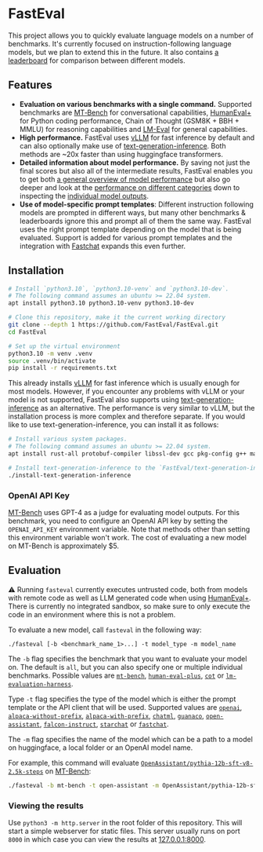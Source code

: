 # FastEval

This project allows you to quickly evaluate language models on a number of benchmarks. It's currently focused on instruction-following language models, but we plan to extend this in the future. It also contains [a leaderboard](https://fasteval.github.io/FastEval/) for comparison between different models.

## Features

- **Evaluation on various benchmarks with a single command.** Supported benchmarks are [MT‑Bench](https://arxiv.org/abs/2306.05685) for conversational capabilities, [HumanEval+](https://github.com/evalplus/evalplus) for Python coding performance, Chain of Thought (GSM8K + BBH + MMLU) for reasoning capabilities and [LM-Eval](https://github.com/EleutherAI/lm-evaluation-harness) for general capabilities.
- **High performance.** FastEval uses [vLLM](https://github.com/vllm-project/vllm) for fast inference by default and can also optionally make use of [text-generation-inference](https://github.com/huggingface/text-generation-inference). Both methods are ~20x faster than using huggingface transformers.
- **Detailed information about model performance.** By saving not just the final scores but also all of the intermediate results, FastEval enables you to get both [a general overview of model performance](https://fasteval.github.io/FastEval/) but also go deeper and look at the [performance on different categories](https://fasteval.github.io/FastEval/#?benchmark=mt-bench) down to inspecting the [individual model outputs](https://fasteval.github.io/FastEval/#?benchmark=cot&task=bbh/date_understanding&id=eb74c9e1-8836-4c3a-8f50-a25808d20eee).
- **Use of model-specific prompt templates**: Different instruction following models are prompted in different ways, but many other benchmarks & leaderboards ignore this and prompt all of them the same way. FastEval uses the right prompt template depending on the model that is being evaluated. Support is added for various prompt templates and the integration with [Fastchat](https://github.com/lm-sys/FastChat) expands this even further.

## Installation

```bash
# Install `python3.10`, `python3.10-venv` and `python3.10-dev`.
# The following command assumes an ubuntu >= 22.04 system.
apt install python3.10 python3.10-venv python3.10-dev

# Clone this repository, make it the current working directory
git clone --depth 1 https://github.com/FastEval/FastEval.git
cd FastEval

# Set up the virtual environment
python3.10 -m venv .venv
source .venv/bin/activate
pip install -r requirements.txt
```

This already installs [vLLM](https://github.com/vllm-project/vllm) for fast inference which is usually enough for most models. However, if you encounter any problems with vLLM or your model is not supported, FastEval also supports using [text-generation-inference](https://github.com/huggingface/text-generation-inference) as an alternative. The performance is very similar to vLLM, but the installation process is more complex and therefore separate. If you would like to use text-generation-inference, you can install it as follows:

```bash
# Install various system packages.
# The following command assumes an ubuntu >= 22.04 system.
apt install rust-all protobuf-compiler libssl-dev gcc pkg-config g++ make

# Install text-generation-inference to the `FastEval/text-generation-inference` folder.
./install-text-generation-inference
```

### OpenAI API Key

[MT-Bench](https://arxiv.org/abs/2306.05685) uses GPT-4 as a judge for evaluating model outputs. For this benchmark, you need to configure an OpenAI API key by setting the `OPENAI_API_KEY` environment variable. Note that methods other than setting this environment variable won't work. The cost of evaluating a new model on MT-Bench is approximately $5.

## Evaluation

⚠️ Running `fasteval` currently executes untrusted code, both from models with remote code as well as LLM generated code when using [HumanEval+](https://github.com/evalplus/evalplus). There is currently no integrated sandbox, so make sure to only execute the code in an environment where this is not a problem.

To evaluate a new model, call `fasteval` in the following way:
```
./fasteval [-b <benchmark_name_1>...] -t model_type -m model_name
````

The `-b` flag specifies the benchmark that you want to evaluate your model on. The default is `all`, but you can also specify one or multiple individual benchmarks. Possible values are [`mt-bench`](https://fasteval.github.io/FastEval/#?benchmark=mt-bench), [`human-eval-plus`](https://fasteval.github.io/FastEval/#?benchmark=human-eval-plus), [`cot`](https://fasteval.github.io/FastEval/#?benchmark=cot) or [`lm-evaluation-harness`](https://fasteval.github.io/FastEval/#?benchmark=lm-evaluation-harness).

Type `-t` flag specifies the type of the model which is either the prompt template or the API client that will be used. Supported values are [`openai`](https://github.com/FastEval/FastEval/blob/main/evaluation/models/open_ai.py), [`alpaca-without-prefix`](https://github.com/FastEval/FastEval/blob/main/evaluation/models/alpaca_without_prefix.py), [`alpaca-with-prefix`](https://github.com/FastEval/FastEval/blob/main/evaluation/models/alpaca_with_prefix.py), [`chatml`](https://github.com/FastEval/FastEval/blob/main/evaluation/models/chatml.py), [`guanaco`](https://github.com/FastEval/FastEval/blob/main/evaluation/models/guanaco.py), [`open-assistant`](https://github.com/FastEval/FastEval/blob/main/evaluation/models/open_assistant.py), [`falcon-instruct`](https://github.com/FastEval/FastEval/blob/main/evaluation/models/falcon_instruct.py), [`starchat`](https://github.com/FastEval/FastEval/blob/main/evaluation/models/starchat.py) or [`fastchat`](https://github.com/FastEval/FastEval/blob/main/evaluation/models/fastchat.py).

The `-m` flag specifies the name of the model which can be a path to a model on huggingface, a local folder or an OpenAI model name.

For example, this command will evaluate [`OpenAssistant/pythia-12b-sft-v8-2.5k-steps`](https://huggingface.co/OpenAssistant/pythia-12b-sft-v8-2.5k-steps) on [MT-Bench](https://fasteval.github.io/FastEval/#?benchmark=mt-bench):
```bash
./fasteval -b mt-bench -t open-assistant -m OpenAssistant/pythia-12b-sft-v8-2.5k-steps`
```

### Viewing the results

Use `python3 -m http.server` in the root folder of this repository.
This will start a simple webserver for static files.
This server usually runs on port `8000` in which case you can view the results at [127.0.0.1:8000](http://127.0.0.1:8000).
